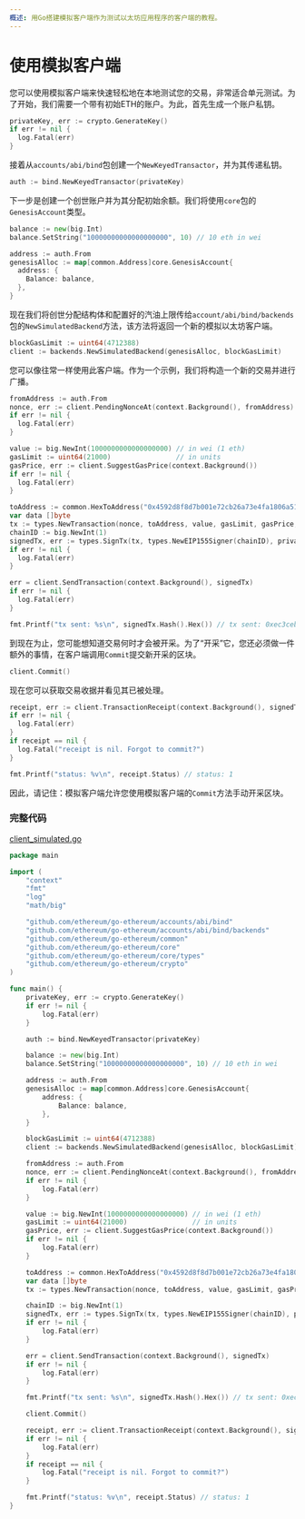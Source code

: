 ```yaml
---
概述: 用Go搭建模拟客户端作为测试以太坊应用程序的客户端的教程。
---
```


# 使用模拟客户端

您可以使用模拟客户端来快速轻松地在本地测试您的交易，非常适合单元测试。为了开始，我们需要一个带有初始ETH的账户。为此，首先生成一个账户私钥。

```go
privateKey, err := crypto.GenerateKey()
if err != nil {
  log.Fatal(err)
}
```

接着从`accounts/abi/bind`包创建一个`NewKeyedTransactor`，并为其传递私钥。

```go
auth := bind.NewKeyedTransactor(privateKey)
```

下一步是创建一个创世账户并为其分配初始余额。我们将使用`core`包的`GenesisAccount`类型。

```go
balance := new(big.Int)
balance.SetString("10000000000000000000", 10) // 10 eth in wei

address := auth.From
genesisAlloc := map[common.Address]core.GenesisAccount{
  address: {
    Balance: balance,
  },
}
```

现在我们将创世分配结构体和配置好的汽油上限传给`account/abi/bind/backends`包的`NewSimulatedBackend`方法，该方法将返回一个新的模拟以太坊客户端。

```go
blockGasLimit := uint64(4712388)
client := backends.NewSimulatedBackend(genesisAlloc, blockGasLimit)
```

您可以像往常一样使用此客户端。作为一个示例，我们将构造一个新的交易并进行广播。

```go
fromAddress := auth.From
nonce, err := client.PendingNonceAt(context.Background(), fromAddress)
if err != nil {
  log.Fatal(err)
}

value := big.NewInt(1000000000000000000) // in wei (1 eth)
gasLimit := uint64(21000)                // in units
gasPrice, err := client.SuggestGasPrice(context.Background())
if err != nil {
  log.Fatal(err)
}

toAddress := common.HexToAddress("0x4592d8f8d7b001e72cb26a73e4fa1806a51ac79d")
var data []byte
tx := types.NewTransaction(nonce, toAddress, value, gasLimit, gasPrice, data)
chainID := big.NewInt(1)
signedTx, err := types.SignTx(tx, types.NewEIP155Signer(chainID), privateKey)
if err != nil {
  log.Fatal(err)
}

err = client.SendTransaction(context.Background(), signedTx)
if err != nil {
  log.Fatal(err)
}

fmt.Printf("tx sent: %s\n", signedTx.Hash().Hex()) // tx sent: 0xec3ceb05642c61d33fa6c951b54080d1953ac8227be81e7b5e4e2cfed69eeb51
```

到现在为止，您可能想知道交易何时才会被开采。为了“开采”它，您还必须做一件额外的事情，在客户端调用`Commit`提交新开采的区块。

```go
client.Commit()
```

现在您可以获取交易收据并看见其已被处理。

```go
receipt, err := client.TransactionReceipt(context.Background(), signedTx.Hash())
if err != nil {
  log.Fatal(err)
}
if receipt == nil {
  log.Fatal("receipt is nil. Forgot to commit?")
}

fmt.Printf("status: %v\n", receipt.Status) // status: 1
```

因此，请记住：模拟客户端允许您使用模拟客户端的`Commit`方法手动开采区块。

### 完整代码

[client_simulated.go](https://github.com/mhxw/ethereum-development-with-go-book/blob/main/code/client_simulated.go)

```go
package main

import (
	"context"
	"fmt"
	"log"
	"math/big"

	"github.com/ethereum/go-ethereum/accounts/abi/bind"
	"github.com/ethereum/go-ethereum/accounts/abi/bind/backends"
	"github.com/ethereum/go-ethereum/common"
	"github.com/ethereum/go-ethereum/core"
	"github.com/ethereum/go-ethereum/core/types"
	"github.com/ethereum/go-ethereum/crypto"
)

func main() {
	privateKey, err := crypto.GenerateKey()
	if err != nil {
		log.Fatal(err)
	}

	auth := bind.NewKeyedTransactor(privateKey)

	balance := new(big.Int)
	balance.SetString("10000000000000000000", 10) // 10 eth in wei

	address := auth.From
	genesisAlloc := map[common.Address]core.GenesisAccount{
		address: {
			Balance: balance,
		},
	}

	blockGasLimit := uint64(4712388)
	client := backends.NewSimulatedBackend(genesisAlloc, blockGasLimit)

	fromAddress := auth.From
	nonce, err := client.PendingNonceAt(context.Background(), fromAddress)
	if err != nil {
		log.Fatal(err)
	}

	value := big.NewInt(1000000000000000000) // in wei (1 eth)
	gasLimit := uint64(21000)                // in units
	gasPrice, err := client.SuggestGasPrice(context.Background())
	if err != nil {
		log.Fatal(err)
	}

	toAddress := common.HexToAddress("0x4592d8f8d7b001e72cb26a73e4fa1806a51ac79d")
	var data []byte
	tx := types.NewTransaction(nonce, toAddress, value, gasLimit, gasPrice, data)

	chainID := big.NewInt(1)
	signedTx, err := types.SignTx(tx, types.NewEIP155Signer(chainID), privateKey)
	if err != nil {
		log.Fatal(err)
	}

	err = client.SendTransaction(context.Background(), signedTx)
	if err != nil {
		log.Fatal(err)
	}

	fmt.Printf("tx sent: %s\n", signedTx.Hash().Hex()) // tx sent: 0xec3ceb05642c61d33fa6c951b54080d1953ac8227be81e7b5e4e2cfed69eeb51

	client.Commit()

	receipt, err := client.TransactionReceipt(context.Background(), signedTx.Hash())
	if err != nil {
		log.Fatal(err)
	}
	if receipt == nil {
		log.Fatal("receipt is nil. Forgot to commit?")
	}

	fmt.Printf("status: %v\n", receipt.Status) // status: 1
}
```
